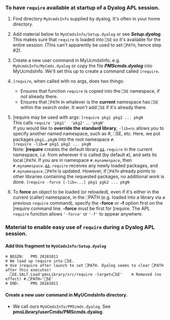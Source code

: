 ### To have `require` available at startup of a Dyalog APL session.
1. Find directory `MyUcmdsInfo` supplied by dyalog. It's often in your home directory.
1. Add material below to `MyUCmdsInfo/Setup.dyalog` or see ___Setup.dyalog___.
This makes sure that `require` is loaded into `⎕SE` so it's available for the entire session.
(This can't apparently be used to set `⎕PATH`, hence step #2).
1. Create a new user command in MyUcmdsInfo, e.g. `MyUcmdsInfo/MyCmds.dyalog` or copy the file ___PMScmds.dyalog___ into MyUcmdsInfo.
We'll set this up to create a command called `]require`. <br>

1. `]require`, when called with no args, does two things:
   - Ensures that function `require` is copied into the `⎕SE` namespace, if _not_ already there.
   - Ensures that `⎕PATH` in whatever is the __current__ namespace has `⎕SE` within the search order. It _won't_ add `⎕SE` if it's already there.
   
1. ]require may be used with args:
   `]require pkg1 pkg2 ... pkgN`<br>
   This calls `require 'pkg1'  'pkg2'` ... `'pkgN'` <br>
   If you would like to __override the standard library__, `-lib=ns` allows you to specify another named namespace, such as #, ⎕SE, etc. Here, we put packages `pkg1`...`pkgN` into the root namespace `#`.<br>
   `]require -lib=# pkg1 pkg2 ... pkgN`          <br>
   Note: __]require__ creates the default library `⍙⍙.require` in the current namespace, _i.e._ from wherever it is called (by default `#`), and sets its local `⎕PATH`.  If you are in namespace `#.mynamespace`, then `#.mynamespace.⍙⍙.require` receives any newly loaded packages, and  `#.mynamespace.⎕PATH` is updated. However, if `⎕PATH` already points to other libraries containing the requested packages, no additional work is done.
   `]require -force [-lib=...] pkg1 pgk2 ... pkgN` <br>
   
2. To __force__ an object to be loaded (or reloaded), even if it's either in the current (caller) namespace, in the ⎕PATH (e.g. loaded into a library via a previous `require` command), specify the __-force__ or __-f__ option first on the ]require command line.
   __-force__ must be first for ]require. The APL `require` function allows `'-force'` or `'-f'` to appear anywhere.

### Material to enable easy use of `require` during a Dyalog APL session.
#### Add this fragment to `MyUCmdsInfo/Setup.dyalog`

```
⍝ BEGIN:   PMS 20181011
⍝ We load up require into ⎕SE.
⍝ Use ]require after launch to set ⎕PATH. Dyalog seems to clear ⎕PATH after this executes!
  ⎕SE.SALT.Load'pmsLibrary/src/require -target=⎕SE'    ⍝ Removed (no effect) #.⎕PATH←'⎕SE'
⍝ END:     PMS 20181011
```

#### Create a new user command in MyUCmdsInfo directory. 
- We call ours `MyUCmdsInfo/PMScmds.dyalog`. See __pmsLibrary/userCmds/PMScmds.dyalog__.

